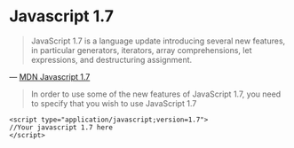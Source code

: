 ﻿# Javascript 1.7

> JavaScript 1.7 is a language update introducing several new features, in particular generators, iterators, array comprehensions, let expressions, and destructuring assignment.

&mdash; [MDN Javascript 1.7](https://developer.mozilla.org/en-US/docs/Web/JavaScript/New_in_JavaScript/1.7)

> In order to use some of the new features of JavaScript 1.7, you need to specify that you wish to use JavaScript 1.7

    <script type="application/javascript;version=1.7">
    //Your javascript 1.7 here
    </script>